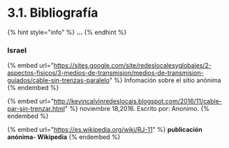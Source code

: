 # 3.1. Bibliografía

{% hint style="info" %}
**...**
{% endhint %}

### Israel

{% embed url="https://sites.google.com/site/redeslocalesyglobales/2-aspectos-fisicos/3-medios-de-transmision/medios-de-transmision-guiados/cable-sin-trenzas-paralelo" %}
Infomación sobre el sitio anónima
{% endembed %}

{% embed url="http://kevincalvinredeslocais.blogspot.com/2016/11/cable-par-sin-trenzar.html" %}
noviembre 18,2016. Escrito por: Anonimo.&#x20;
{% endembed %}

{% embed url="https://es.wikipedia.org/wiki/RJ-11" %}
**publicación anónima- Wikipedia**
{% endembed %}
